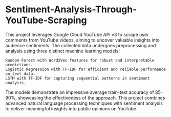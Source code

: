 # Sentiment-Analysis-Through-YouTube-Scraping
This project leverages Google Cloud YouTube API v3 to scrape user comments from YouTube videos, aiming to uncover valuable insights into audience sentiments. The collected data undergoes preprocessing and analysis using three distinct machine learning models:

    Random Forest with Word2Vec features for robust and interpretable predictions.
    Logistic Regression with TF-IDF for efficient and reliable performance on text data.
    LSTM with TF-IDF for capturing sequential patterns in sentiment analysis.

The models demonstrate an impressive average train-test accuracy of 85-90%, showcasing the effectiveness of the approach. This project combines advanced natural language processing techniques with sentiment analysis to deliver meaningful insights into public opinions on YouTube.
